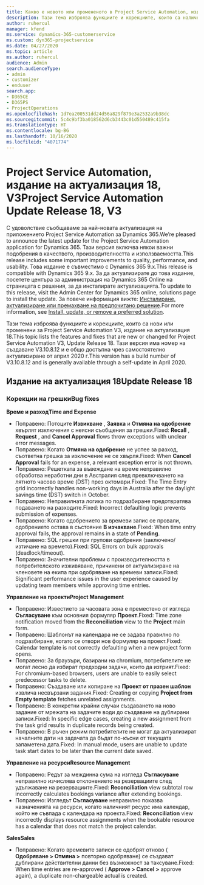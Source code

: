 ```yaml
---
title: Какво е новото или промененото в Project Service Automation, издание на актуализация 18, V3
description: Тази тема изброява функциите и корекциите, които са налични в Project Service Automation V3, издание на актуализация 18, V3.
author: ruhercul
manager: kfend
ms.service: dynamics-365-customerservice
ms.custom: dyn365-projectservice
ms.date: 04/27/2020
ms.topic: article
ms.author: ruhercul
audience: Admin
search.audienceType:
- admin
- customizer
- enduser
search.app:
- D365CE
- D365PS
- ProjectOperations
ms.openlocfilehash: 1d7ea200531dd24d56a829f879e3a2532a9b38dc
ms.sourcegitcommit: 5c4c9bf3ba018562d6cb3443c01d550489c415fa
ms.translationtype: HT
ms.contentlocale: bg-BG
ms.lasthandoff: 10/16/2020
ms.locfileid: "4071774"
---
```

# <a name="project-service-automation-update-release-18-v3"></a><span data-ttu-id="a043f-103">Project Service Automation, издание на актуализация 18, V3</span><span class="sxs-lookup"><span data-stu-id="a043f-103">Project Service Automation Update Release 18, V3</span></span>

<span data-ttu-id="a043f-104">С удоволствие съобщаваме за най-новата актуализация на приложението Project Service Automation за Dynamics 365.</span><span class="sxs-lookup"><span data-stu-id="a043f-104">We’re pleased to announce the latest update for the Project Service Automation application for Dynamics 365.</span></span> <span data-ttu-id="a043f-105">Тази версия включва някои важни подобрения в качеството, производителността и използваемостта.</span><span class="sxs-lookup"><span data-stu-id="a043f-105">This release includes some important improvements to quality, performance, and usability.</span></span> <span data-ttu-id="a043f-106">Това издание е съвместимо с Dynamics 365 9.x.</span><span class="sxs-lookup"><span data-stu-id="a043f-106">This release is compatible with Dynamics 365 9.x.</span></span> <span data-ttu-id="a043f-107">За да актуализирате до това издание, посетете центъра за администрация на Dynamics 365 Online на страницата с решения, за да инсталирате актуализацията.</span><span class="sxs-lookup"><span data-stu-id="a043f-107">To update to this release, visit the Admin Center for Dynamics 365 online, solutions page to install the update.</span></span> <span data-ttu-id="a043f-108">За повече информация вижте: [Инсталиране, актуализиране или премахване на предпочитано решение](https://docs.microsoft.com/power-platform/admin/install-remove-preferred-solution).</span><span class="sxs-lookup"><span data-stu-id="a043f-108">For more information, see [Install, update, or remove a preferred solution](https://docs.microsoft.com/power-platform/admin/install-remove-preferred-solution).</span></span>

<span data-ttu-id="a043f-109">Тази тема изброява функциите и корекциите, които са нови или променени за Project Service Automation V3, издание на актуализация 18.</span><span class="sxs-lookup"><span data-stu-id="a043f-109">This topic lists the features and fixes that are new or changed for Project Service Automation V3, Update Release 18.</span></span> <span data-ttu-id="a043f-110">Тази версия има номер на създаване V3.10.8.12 и е общо достъпна чрез самостоятелно актуализиране от април 2020 г.</span><span class="sxs-lookup"><span data-stu-id="a043f-110">This version has a build number of V3.10.8.12 and is generally available through a self-update in April 2020.</span></span>

## <a name="update-release-18"></a><span data-ttu-id="a043f-111">Издание на актуализация 18</span><span class="sxs-lookup"><span data-stu-id="a043f-111">Update Release 18</span></span>

### <a name="bug-fixes"></a><span data-ttu-id="a043f-112">Корекции на грешки</span><span class="sxs-lookup"><span data-stu-id="a043f-112">Bug fixes</span></span>

<span data-ttu-id="a043f-113">**Време и разход**</span><span class="sxs-lookup"><span data-stu-id="a043f-113">**Time and Expense**</span></span>

- <span data-ttu-id="a043f-114">Поправено: Потоците **Извикване** , **Заявка** и **Отмяна на одобрение** хвърлят изключения с неясни съобщения за грешки.</span><span class="sxs-lookup"><span data-stu-id="a043f-114">Fixed: **Recall** , **Request** , and **Cancel Approval** flows throw exceptions with unclear error messages.</span></span>
- <span data-ttu-id="a043f-115">Поправено: Когато **Отмяна на одобрение** не успее за разход, съответна грешка за изключение не се хвърля.</span><span class="sxs-lookup"><span data-stu-id="a043f-115">Fixed: When **Cancel Approval** fails for an expense, a relevant exception error is not thrown.</span></span>
- <span data-ttu-id="a043f-116">Поправено: Решетката за въвеждане на време неправилно обработва неработни дни в Австралия след превключването на лятното часово време (DST) през октомври.</span><span class="sxs-lookup"><span data-stu-id="a043f-116">Fixed: The Time Entry grid incorrectly handles non-working days in Australia after the daylight savings time (DST) switch in October.</span></span>
- <span data-ttu-id="a043f-117">Поправено: Неправилната логика по подразбиране предотвратява подаването на разходите.</span><span class="sxs-lookup"><span data-stu-id="a043f-117">Fixed: Incorrect defaulting logic prevents submission of expenses.</span></span>
- <span data-ttu-id="a043f-118">Поправено: Когато одобрението за времеви запис се провали, одобрението остава в състояние **В изчакване**.</span><span class="sxs-lookup"><span data-stu-id="a043f-118">Fixed: When time entry approval fails, the approval remains in a state of **Pending**.</span></span>
- <span data-ttu-id="a043f-119">Поправено: SQL грешки при групови одобрения (заключено/изтичане на времето).</span><span class="sxs-lookup"><span data-stu-id="a043f-119">Fixed: SQL Errors on bulk approvals (deadlock/timeout).</span></span>
- <span data-ttu-id="a043f-120">Поправено: Значителни проблеми с производителността в потребителското изживяване, причинени от актуализиране на членовете на екипа при одобряване на времеви записи.</span><span class="sxs-lookup"><span data-stu-id="a043f-120">Fixed: Significant performance issues in the user experience caused by updating team members while approving time entries.</span></span>

<span data-ttu-id="a043f-121">**Управление на проекти**</span><span class="sxs-lookup"><span data-stu-id="a043f-121">**Project Management**</span></span>

- <span data-ttu-id="a043f-122">Поправено: Известието за часовата зона е преместено от изгледа **Съгласуване** към основния формуляр **Проект**.</span><span class="sxs-lookup"><span data-stu-id="a043f-122">Fixed: Time zone notification moved from the **Reconciliation** view to the **Project** main form.</span></span>
- <span data-ttu-id="a043f-123">Поправено: Шаблонът на календара не се задава правилно по подразбиране, когато се отвори нов формуляр на проект.</span><span class="sxs-lookup"><span data-stu-id="a043f-123">Fixed: Calendar template is not correctly defaulting when a new project form opens.</span></span>
- <span data-ttu-id="a043f-124">Поправено: За браузъри, базирани на chromium, потребителите не могат лесно да избират предходни задачи, които да изтрият.</span><span class="sxs-lookup"><span data-stu-id="a043f-124">Fixed: For chromium-based browsers, users are unable to easily select predecessor tasks to delete.</span></span>
- <span data-ttu-id="a043f-125">Поправено: Създаване или копиране на **Проект от празен шаблон** извлича несвързани задания.</span><span class="sxs-lookup"><span data-stu-id="a043f-125">Fixed: Creating or copying **Project from Empty template** fetches unrelated assignments.</span></span>
- <span data-ttu-id="a043f-126">Поправено: В конкретни крайни случаи създаването на ново задание от мрежата на задачите води до създаване на дублирани записи.</span><span class="sxs-lookup"><span data-stu-id="a043f-126">Fixed: In specific edge cases, creating a new assignment from the task grid results in duplicate records being created.</span></span>
- <span data-ttu-id="a043f-127">Поправено: В ръчен режим потребителите не могат да актуализират началните дати на задачата да бъдат по-късни от текущата запаметена дата.</span><span class="sxs-lookup"><span data-stu-id="a043f-127">Fixed: In manual mode, users are unable to update task start dates to be later than the current date saved.</span></span>

<span data-ttu-id="a043f-128">**Управление на ресурси**</span><span class="sxs-lookup"><span data-stu-id="a043f-128">**Resource Management**</span></span>

- <span data-ttu-id="a043f-129">Поправено: Редът за междинна сума на изгледа **Съгласуване** неправилно изчислява отклонението на резервациите след удължаване на резервациите.</span><span class="sxs-lookup"><span data-stu-id="a043f-129">Fixed: **Reconciliation** view subtotal row incorrectly calculates bookings variance after extending bookings.</span></span>
- <span data-ttu-id="a043f-130">Поправено: Изгледът **Съгласуване** неправилно показва назначенията на ресурси, когато наличният ресурс има календар, който не съвпада с календара на проекта.</span><span class="sxs-lookup"><span data-stu-id="a043f-130">Fixed: **Reconciliation** view incorrectly displays resource assignments when the bookable resource has a calendar that does not match the project calendar.</span></span>

<span data-ttu-id="a043f-131">**Sales**</span><span class="sxs-lookup"><span data-stu-id="a043f-131">**Sales**</span></span>

- <span data-ttu-id="a043f-132">Поправено: Когато времевите записи се одобрят отново ( **Одобряване > Отмяна >** повторно одобряване) се създават дублирани действителни данни без възможност за таксуване.</span><span class="sxs-lookup"><span data-stu-id="a043f-132">Fixed: When time entries are re-approved ( **Approve > Cancel >** approve again), a duplicate non-chargeable actual is created.</span></span>
